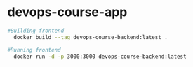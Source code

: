 # devops-course-app

```bash
#Building frontend
  docker build --tag devops-course-backend:latest .
```


```bash
#Running frontend
  docker run -d -p 3000:3000 devops-course-backend:latest
```
